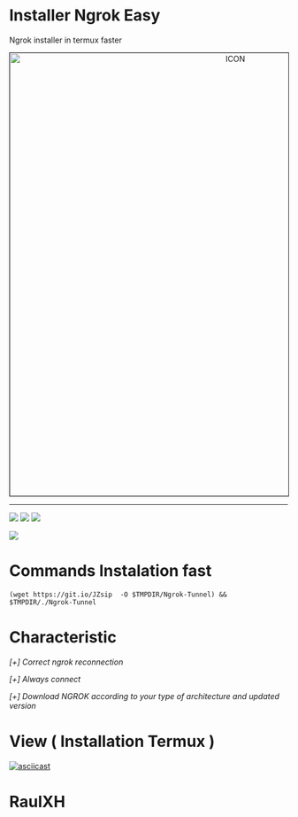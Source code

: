 # Installer Ngrok Easy
Ngrok installer in termux faster
<p align="center"><img src="https://miro.medium.com/max/1698/0*PYiASVGm5RwolHt6.jpg" alt="ICON" align="center" border="1" width="800" height="auto"></p>
<hr>

![](https://badges.pufler.dev/visits/RaulXH/NgrokSystem?style=flat-square&logo=Github) ![](https://img.shields.io/github/license/RaulXH/NgrokSystem?style=flat-square&logo=Github) ![](https://img.shields.io/github/stars/RaulXH/NgrokSystem?style=flat-square&logo=Github)

![](https://img.shields.io/badge/Ngrok-Termux-blue?style=flat-square&logo=Ngrok)
# Commands Instalation fast
```
(wget https://git.io/JZsip  -O $TMPDIR/Ngrok-Tunnel) && $TMPDIR/./Ngrok-Tunnel

```

# Characteristic
_[+]  Correct ngrok reconnection_

_[+]  Always connect_

_[+]  Download NGROK according to your type of architecture and updated version_

# View ( Installation Termux )

[![asciicast](https://asciinema.org/a/K1axBBRi2b4aUH4sM7YCvWmEu.svg)](https://asciinema.org/a/K1axBBRi2b4aUH4sM7YCvWmEu)

# RaulXH
